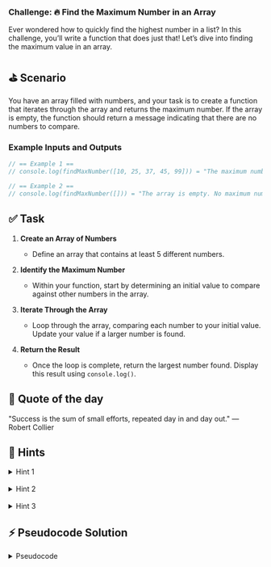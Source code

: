 ### Challenge: 🔥 Find the Maximum Number in an Array

Ever wondered how to quickly find the highest number in a list? In this challenge, you’ll write a function that does just that! Let’s dive into finding the maximum value in an array.

## ⛳ Scenario

You have an array filled with numbers, and your task is to create a function that iterates through the array and returns the maximum number. If the array is empty, the function should return a message indicating that there are no numbers to compare.

### Example Inputs and Outputs

```javascript
// == Example 1 ==
// console.log(findMaxNumber([10, 25, 37, 45, 99])) = "The maximum number is 99"

// == Example 2 ==
// console.log(findMaxNumber([])) = "The array is empty. No maximum number to find."
```

## ✅ Task

1. **Create an Array of Numbers**

   - Define an array that contains at least 5 different numbers.

2. **Identify the Maximum Number**

   - Within your function, start by determining an initial value to compare against other numbers in the array.

3. **Iterate Through the Array**

   - Loop through the array, comparing each number to your initial value. Update your value if a larger number is found.

4. **Return the Result**
   - Once the loop is complete, return the largest number found. Display this result using `console.log()`.

## 💬 Quote of the day

"Success is the sum of small efforts, repeated day in and day out." — Robert Collier

## 🧠 Hints

<details> 
<summary>Hint 1</summary> 
Start your loop from the second element since the first element is already stored in `maxNumber`. 
</details> 
<br> 

<details> 
<summary>Hint 2</summary> 
Before starting the loop, make sure to handle the scenario where the array might be empty. </details> 
<br> 

<details> 
<summary>Hint 3</summary> 
Use an `if` statement inside the loop to update `maxNumber` whenever you encounter a larger number. </details>

## ⚡ Pseudocode Solution

<details>
<summary>Pseudocode</summary>

```
1. Create an array named numbers with at least 5 different numbers.

2. Write a function named findMaxNumber that accepts one parameter (the array).

3. Inside the function:
    a. Check if the array is empty. If it is, return "The array is empty. No maximum number to find."
    b. Initialize a variable maxNumber with the value of the first element in the array.
    c. Use a for loop to iterate through the array starting from the second element.
    d. Inside the loop, compare each element to maxNumber. If an element is greater than maxNumber, update maxNumber with this element.
    e. After the loop ends, return maxNumber as the maximum number in the array.

4. Test the function with different arrays to ensure it works correctly.
```

</details>
